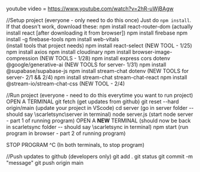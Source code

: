 youtube video = https://www.youtube.com/watch?v=2hR-uWjBAgw

//Setup project (everyone - only need to do this once)
Just do ```npm install```. If that doesn't work, download these:
npm install react-router-dom
    (actually install react [after downloading it from browser])
npm install firebase
npm install -g firebase-tools
npm install web-vitals  
    (install tools that project needs)
npm install react-select
    (NEW TOOL - 1/25)
npm install axios
npm install cloudinary
npm install browser-image-compression
    (NEW TOOLS - 1/28)
npm install express cors dotenv @google/generative-ai
    (NEW TOOLS for server- 1/31)
npm install @supabase/supabase-js
npm install stream-chat dotenv
    (NEW TOOLS for server- 2/1 && 2/4)
npm install stream-chat stream-chat-react
npm install @stream-io/stream-chat-css
    (NEW TOOL - 2/4)

//Run project (everyone - need to do this everytime you want to run project)
OPEN A TERMINAL 
git fetch
    (get updates from github)
git reset --hard origin/main
    (update your project in VScode)
cd server
    (go in server folder -- should say \scarletsync\server in terminal)
node server.js
    (start node server - part 1 of running program)
OPEN A **NEW** TERMINAL
    (should now be back in scarletsync folder -- should say \scarletsync in terminal)
npm start
    (run program in browser - part 2 of running program)

STOP PROGRAM
^C 
    (In both terminals, to stop program)

//Push updates to github (developers only)
git add .
git status
git commit -m "message"
git push origin main
